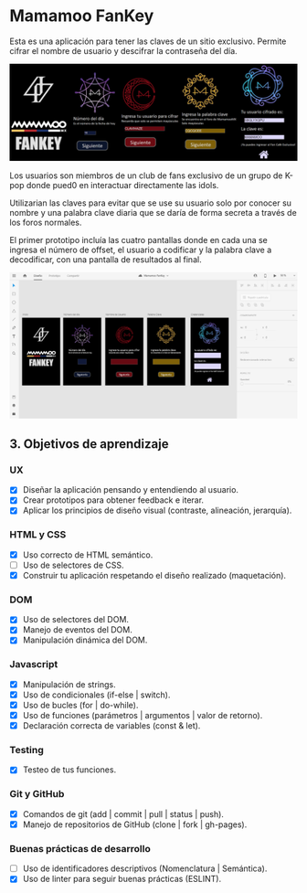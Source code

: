 # Mamamoo FanKey

Esta es una aplicación para tener las claves de un sitio exclusivo. Permite
cifrar el nombre de usuario y descifrar la contraseña del día.

![imagenfinal](src/images/allscreensfinal.png)

Los usuarios son miembros de un club de fans exclusivo de un grupo de K-pop donde pued0
en interactuar directamente las idols.

Utilizarian las claves para evitar que se use su usuario solo por conocer su nombre y una palabra clave diaria que se daría de forma secreta a través de los foros normales.

El primer prototipo incluía las cuatro pantallas donde en cada una se ingresa el número de offset, el usuario a codificar y la palabra clave a decodificar, con una pantalla de resultados al final.

![prototipo](src/images/prototipofinal.png)

## 3. Objetivos de aprendizaje

### UX

- [x] Diseñar la aplicación pensando y entendiendo al usuario.
- [x] Crear prototipos para obtener feedback e iterar.
- [x] Aplicar los principios de diseño visual (contraste, alineación, jerarquía).

### HTML y CSS

- [x] Uso correcto de HTML semántico.
- [ ] Uso de selectores de CSS.
- [x] Construir tu aplicación respetando el diseño realizado (maquetación).

### DOM

- [x] Uso de selectores del DOM.
- [x] Manejo de eventos del DOM.
- [x] Manipulación dinámica del DOM.

### Javascript

- [x] Manipulación de strings.
- [x] Uso de condicionales (if-else | switch).
- [x] Uso de bucles (for | do-while).    
- [x] Uso de funciones (parámetros | argumentos | valor de retorno).
- [x] Declaración correcta de variables (const & let).

### Testing
- [x] Testeo de tus funciones.

### Git y GitHub
- [x] Comandos de git (add | commit | pull | status | push).
- [x] Manejo de repositorios de GitHub (clone | fork | gh-pages).

### Buenas prácticas de desarrollo
- [ ] Uso de identificadores descriptivos (Nomenclatura | Semántica).
- [x] Uso de linter para seguir buenas prácticas (ESLINT).
